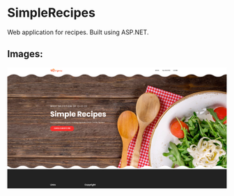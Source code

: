 # SimpleRecipes

Web application for recipes. Built using ASP.NET.

## Images:

![](ScreenShots/Capture1.PNG)
